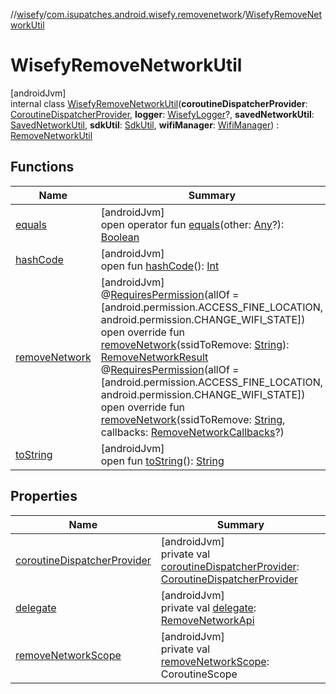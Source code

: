 //[wisefy](../../../index.md)/[com.isupatches.android.wisefy.removenetwork](../index.md)/[WisefyRemoveNetworkUtil](index.md)

# WisefyRemoveNetworkUtil

[androidJvm]\
internal class [WisefyRemoveNetworkUtil](index.md)(**coroutineDispatcherProvider**: [CoroutineDispatcherProvider](../../com.isupatches.android.wisefy.util.coroutines/-coroutine-dispatcher-provider/index.md), **logger**: [WisefyLogger](../../com.isupatches.android.wisefy.shared.logging/-wisefy-logger/index.md)?, **savedNetworkUtil**: [SavedNetworkUtil](../../com.isupatches.android.wisefy.savednetworks/-saved-network-util/index.md), **sdkUtil**: [SdkUtil](../../com.isupatches.android.wisefy.util/-sdk-util/index.md), **wifiManager**: [WifiManager](https://developer.android.com/reference/kotlin/android/net/wifi/WifiManager.html)) : [RemoveNetworkUtil](../-remove-network-util/index.md)

## Functions

| Name | Summary |
|---|---|
| [equals](../../com.isupatches.android.wisefy.wifi.delegates/-legacy-wifi-delegate/index.md#585090901%2FFunctions%2F1622544596) | [androidJvm]<br>open operator fun [equals](../../com.isupatches.android.wisefy.wifi.delegates/-legacy-wifi-delegate/index.md#585090901%2FFunctions%2F1622544596)(other: [Any](https://kotlinlang.org/api/latest/jvm/stdlib/kotlin/-any/index.html)?): [Boolean](https://kotlinlang.org/api/latest/jvm/stdlib/kotlin/-boolean/index.html) |
| [hashCode](../../com.isupatches.android.wisefy.wifi.delegates/-legacy-wifi-delegate/index.md#1794629105%2FFunctions%2F1622544596) | [androidJvm]<br>open fun [hashCode](../../com.isupatches.android.wisefy.wifi.delegates/-legacy-wifi-delegate/index.md#1794629105%2FFunctions%2F1622544596)(): [Int](https://kotlinlang.org/api/latest/jvm/stdlib/kotlin/-int/index.html) |
| [removeNetwork](remove-network.md) | [androidJvm]<br>@[RequiresPermission](https://developer.android.com/reference/kotlin/androidx/annotation/RequiresPermission.html)(allOf = [android.permission.ACCESS_FINE_LOCATION, android.permission.CHANGE_WIFI_STATE])<br>open override fun [removeNetwork](remove-network.md)(ssidToRemove: [String](https://kotlinlang.org/api/latest/jvm/stdlib/kotlin/-string/index.html)): [RemoveNetworkResult](../../com.isupatches.android.wisefy.removenetwork.entities/-remove-network-result/index.md)<br>@[RequiresPermission](https://developer.android.com/reference/kotlin/androidx/annotation/RequiresPermission.html)(allOf = [android.permission.ACCESS_FINE_LOCATION, android.permission.CHANGE_WIFI_STATE])<br>open override fun [removeNetwork](remove-network.md)(ssidToRemove: [String](https://kotlinlang.org/api/latest/jvm/stdlib/kotlin/-string/index.html), callbacks: [RemoveNetworkCallbacks](../../com.isupatches.android.wisefy.callbacks/-remove-network-callbacks/index.md)?) |
| [toString](../../com.isupatches.android.wisefy.wifi.delegates/-legacy-wifi-delegate/index.md#1616463040%2FFunctions%2F1622544596) | [androidJvm]<br>open fun [toString](../../com.isupatches.android.wisefy.wifi.delegates/-legacy-wifi-delegate/index.md#1616463040%2FFunctions%2F1622544596)(): [String](https://kotlinlang.org/api/latest/jvm/stdlib/kotlin/-string/index.html) |

## Properties

| Name | Summary |
|---|---|
| [coroutineDispatcherProvider](coroutine-dispatcher-provider.md) | [androidJvm]<br>private val [coroutineDispatcherProvider](coroutine-dispatcher-provider.md): [CoroutineDispatcherProvider](../../com.isupatches.android.wisefy.util.coroutines/-coroutine-dispatcher-provider/index.md) |
| [delegate](delegate.md) | [androidJvm]<br>private val [delegate](delegate.md): [RemoveNetworkApi](../-remove-network-api/index.md) |
| [removeNetworkScope](remove-network-scope.md) | [androidJvm]<br>private val [removeNetworkScope](remove-network-scope.md): CoroutineScope |
